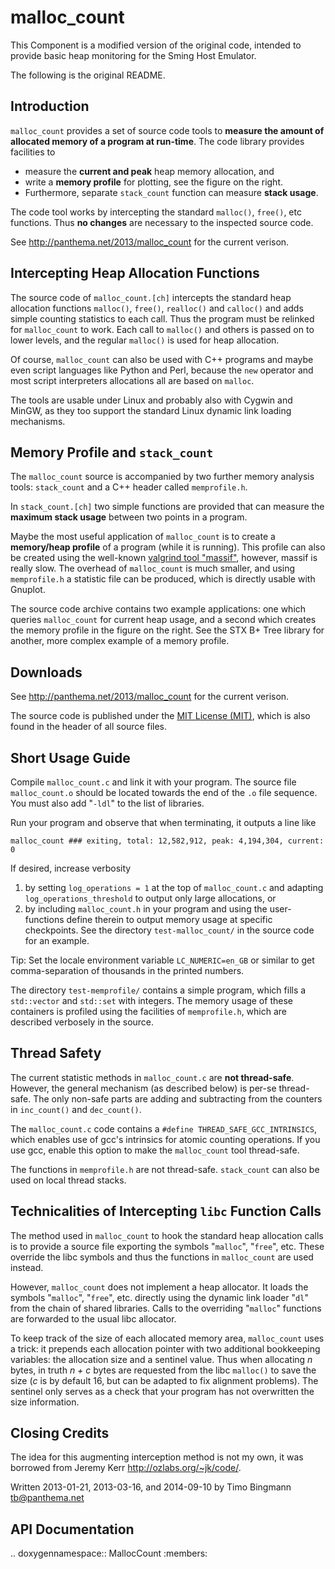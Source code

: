 # malloc_count

This Component is a modified version of the original code, intended to provide basic heap monitoring for the Sming Host Emulator.

The following is the original README.

## Introduction

`malloc_count` provides a set of source code tools to **measure the amount of
allocated memory of a program at run-time**. The code library provides
facilities to

* measure the **current and peak** heap memory allocation, and
* write a **memory profile** for plotting, see the figure on the right.
* Furthermore, separate `stack_count` function can measure **stack usage**.

The code tool works by intercepting the standard `malloc()`, `free()`, etc
functions. Thus **no changes** are necessary to the inspected source code.

See <http://panthema.net/2013/malloc_count> for the current verison.

## Intercepting Heap Allocation Functions ##

The source code of `malloc_count.[ch]` intercepts the standard heap allocation
functions `malloc()`, `free()`, `realloc()` and `calloc()` and adds simple
counting statistics to each call. Thus the program must be relinked for
`malloc_count` to work. Each call to `malloc()` and others is passed on to
lower levels, and the regular `malloc()` is used for heap allocation.

Of course, `malloc_count` can also be used with C++ programs and maybe even
script languages like Python and Perl, because the `new` operator and most
script interpreters allocations all are based on `malloc`.

The tools are usable under Linux and probably also with Cygwin and MinGW, as
they too support the standard Linux dynamic link loading mechanisms.

## Memory Profile and `stack_count`

The `malloc_count` source is accompanied by two further memory analysis tools:
`stack_count` and a C++ header called `memprofile.h`.

In `stack_count.[ch]` two simple functions are provided that can measure the
**maximum stack usage** between two points in a program.

Maybe the most useful application of `malloc_count` is to create a
**memory/heap profile** of a program (while it is running). This profile can
also be created using the well-known
[valgrind tool "massif"](http://valgrind.org/docs/manual/ms-manual.html),
however, massif is really slow. The overhead of `malloc_count` is much smaller,
and using `memprofile.h` a statistic file can be produced, which is directly
usable with Gnuplot.

The source code archive contains two example applications: one which queries
`malloc_count` for current heap usage, and a second which creates the memory
profile in the figure on the right. See the STX B+ Tree library for another,
more complex example of a memory profile.

## Downloads ##

See <http://panthema.net/2013/malloc_count> for the current verison.

The source code is published under the
[MIT License (MIT)](http://opensource.org/licenses/MIT), which is also found in
the header of all source files.

## Short Usage Guide ##

Compile `malloc_count.c` and link it with your program. The source file
`malloc_count.o` should be located towards the end of the `.o` file
sequence. You must also add "`-ldl`" to the list of libraries.

Run your program and observe that when terminating, it outputs a line like

    malloc_count ### exiting, total: 12,582,912, peak: 4,194,304, current: 0

If desired, increase verbosity

1. by setting `log_operations = 1` at the top of `malloc_count.c` and adapting
   `log_operations_threshold` to output only large allocations, or
2. by including `malloc_count.h` in your program and using the user-functions
   define therein to output memory usage at specific checkpoints. See the
   directory `test-malloc_count/` in the source code for an example.

Tip: Set the locale environment variable `LC_NUMERIC=en_GB` or similar to get
comma-separation of thousands in the printed numbers.

The directory `test-memprofile/` contains a simple program, which fills a
`std::vector` and `std::set` with integers. The memory usage of these
containers is profiled using the facilities of `memprofile.h`, which are
described verbosely in the source.

## Thread Safety ##

The current statistic methods in `malloc_count.c` are **not thread-safe**.
However, the general mechanism (as described below) is per-se thread-safe. The
only non-safe parts are adding and subtracting from the counters in
`inc_count()` and `dec_count()`.

The `malloc_count.c` code contains a `#define THREAD_SAFE_GCC_INTRINSICS`,
which enables use of gcc's intrinsics for atomic counting operations. If you
use gcc, enable this option to make the `malloc_count` tool thread-safe.

The functions in `memprofile.h` are not thread-safe. `stack_count` can also be
used on local thread stacks.

## Technicalities of Intercepting `libc` Function Calls ##

The method used in `malloc_count` to hook the standard heap allocation calls is
to provide a source file exporting the symbols "`malloc`", "`free`", etc. These
override the libc symbols and thus the functions in `malloc_count` are used
instead.

However, `malloc_count` does not implement a heap allocator. It loads the symbols
"`malloc`", "`free`", etc. directly using the dynamic link loader "`dl`" from the
chain of shared libraries. Calls to the overriding "`malloc`" functions are
forwarded to the usual libc allocator.

To keep track of the size of each allocated memory area, `malloc_count` uses a
trick: it prepends each allocation pointer with two additional bookkeeping
variables: the allocation size and a sentinel value. Thus when allocating *n*
bytes, in truth *n + c* bytes are requested from the libc `malloc()` to save the
size (*c* is by default 16, but can be adapted to fix alignment problems). The
sentinel only serves as a check that your program has not overwritten the size
information.

## Closing Credits ##

The idea for this augmenting interception method is not my own, it was borrowed
from Jeremy Kerr <http://ozlabs.org/~jk/code/>.

Written 2013-01-21, 2013-03-16, and 2014-09-10 by Timo Bingmann <tb@panthema.net>

## API Documentation

.. doxygennamespace:: MallocCount
   :members:

